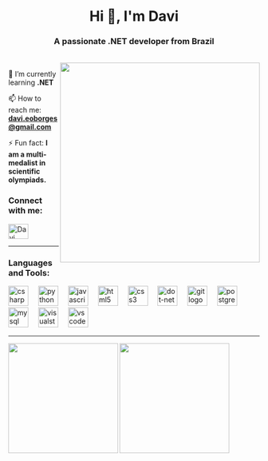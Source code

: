 <h1 align="center">Hi 👋, I'm Davi</h1>
<h3 align="center">A passionate .NET developer from Brazil</h3>
<br>
<img align="right" width="400" src="101e1107e91db918a8e163622b2c95a0.gif">

🌱 I’m currently learning **.NET**
  
📫 How to reach me: **davi.eoborges@gmail.com**
  
⚡ Fun fact: **I am a multi-medalist in scientific olympiads.**
  
<h3 align="left">Connect with me:</h3>
<p align="left">
<a href="https://www.linkedin.com/in/davi-borges-" target="blank"><img align="center" src="https://raw.githubusercontent.com/rahuldkjain/github-profile-readme-generator/master/src/images/icons/Social/linked-in-alt.svg" alt="Davi Eugênio de Oliveira Borges" height="30" width="40" /></a>
</p>
<hr>
<h3 align="left">Languages and Tools:</h3>
<div align="left">
  <img src="https://cdn.jsdelivr.net/gh/devicons/devicon/icons/csharp/csharp-original.svg" height="40" alt="csharp logo"  />
  <img width="12" />
  <img src="https://cdn.jsdelivr.net/gh/devicons/devicon/icons/python/python-original.svg" height="40" alt="python logo"  />
  <img width="12" />
  <img src="https://cdn.jsdelivr.net/gh/devicons/devicon/icons/javascript/javascript-original.svg" height="40" alt="javascript logo"  />
  <img width="12" />
  <img src="https://cdn.jsdelivr.net/gh/devicons/devicon/icons/html5/html5-original.svg" height="40" alt="html5 logo"  />
  <img width="12" />
  <img src="https://cdn.jsdelivr.net/gh/devicons/devicon/icons/css3/css3-original.svg" height="40" alt="css3 logo"  />
  <img width="12" />
  <img src="https://cdn.jsdelivr.net/gh/devicons/devicon/icons/dot-net/dot-net-original.svg" height="40" alt="dot-net logo"  />
  <img width="12" />
  <img src="https://cdn.jsdelivr.net/gh/devicons/devicon/icons/git/git-original.svg" height="40" alt="git logo"  />
  <img width="12" />
  <img src="https://cdn.jsdelivr.net/gh/devicons/devicon/icons/postgresql/postgresql-original.svg" height="40" alt="postgresql logo"  />
  <img width="12" />
  <img src="https://cdn.jsdelivr.net/gh/devicons/devicon/icons/mysql/mysql-original.svg" height="40" alt="mysql logo"  />
  <img width="12" />
  <img src="https://cdn.jsdelivr.net/gh/devicons/devicon/icons/visualstudio/visualstudio-plain.svg" height="40" alt="visualstudio logo"  />
  <img width="12" />
  <img src="https://cdn.jsdelivr.net/gh/devicons/devicon/icons/vscode/vscode-original.svg" height="40" alt="vscode logo"  />
  <img width="12" />
</div>

<hr>

  <img height=220 align="left" src="https://github-readme-stats.vercel.app/api?username=DavieoBorges&card_width=300&theme=prussian&layout=donut" />
  <img height=220 align="middle" src="https://github-readme-stats.vercel.app/api/top-langs?username=DavieoBorges&langs_count=8&card_width=280&theme=prussian&layout=donut" />
